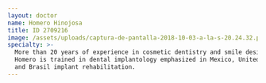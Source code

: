 ```yaml
---
layout: doctor
name: Homero Hinojosa
title: ID 2709216
image: /assets/uploads/captura-de-pantalla-2018-10-03-a-la-s-20.24.32.png
specialty: >-
  More than 20 years of experience in cosmetic dentistry and smile design.
  Homero is trained in dental implantology emphasized in Mexico, United States
  and Brasil implant rehabilitation.
---
```


